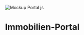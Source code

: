 ![Mockup Portal js](https://user-images.githubusercontent.com/63741440/113472625-ca80a100-9464-11eb-949f-2801e7ae90b7.png)
# Immobilien-Portal
